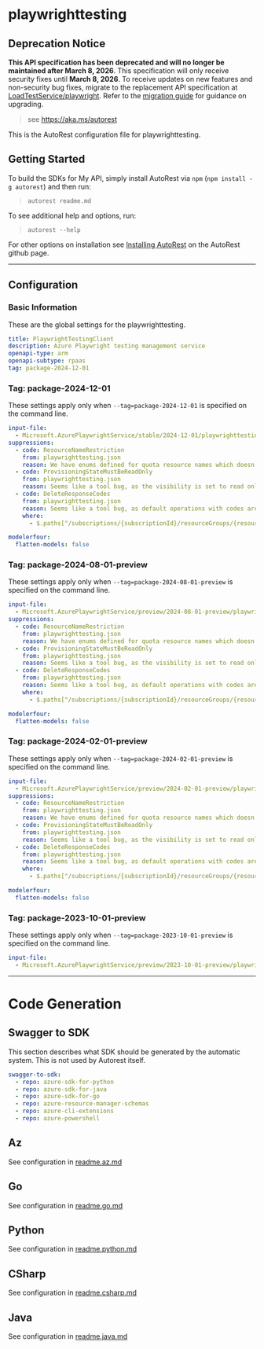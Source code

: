 # playwrighttesting

## Deprecation Notice

**This API specification has been deprecated and will no longer be maintained after March 8, 2026**. This specification will only receive security fixes until **March 8, 2026**. To receive updates on new features and non-security bug fixes, migrate to the replacement API specification at [LoadTestService/playwright](https://github.com/Azure/azure-rest-api-specs/tree/main/specification/loadtestservice/resource-manager/Microsoft.LoadTestService/playwright). Refer to the [migration guide](https://aka.ms/mpt/migration-guidance) for guidance on upgrading.

> see https://aka.ms/autorest

This is the AutoRest configuration file for playwrighttesting.

## Getting Started

To build the SDKs for My API, simply install AutoRest via `npm` (`npm install -g autorest`) and then run:

> `autorest readme.md`

To see additional help and options, run:

> `autorest --help`

For other options on installation see [Installing AutoRest](https://aka.ms/autorest/install) on the AutoRest github page.

---

## Configuration

### Basic Information

These are the global settings for the playwrighttesting.

```yaml
title: PlaywrightTestingClient
description: Azure Playwright testing management service
openapi-type: arm
openapi-subtype: rpaas
tag: package-2024-12-01
```

### Tag: package-2024-12-01

These settings apply only when `--tag=package-2024-12-01` is specified on the command line.

```yaml $(tag) == 'package-2024-12-01'
input-file:
  - Microsoft.AzurePlaywrightService/stable/2024-12-01/playwrighttesting.json
suppressions:
  - code: ResourceNameRestriction
    from: playwrighttesting.json
    reason: We have enums defined for quota resource names which doesn't support string pattern validation.
  - code: ProvisioningStateMustBeReadOnly
    from: playwrighttesting.json
    reason: Seems like a tool bug, as the visibility is set to read only in the TypeSpec already.
  - code: DeleteResponseCodes
    from: playwrighttesting.json
    reason: Seems like a tool bug, as default operations with codes are generated from the TrackedResourceOperations in the TypeSpec.
    where:
      - $.paths["/subscriptions/{subscriptionId}/resourceGroups/{resourceGroupName}/providers/Microsoft.AzurePlaywrightService/accounts/{accountName}"].delete
```

``` yaml
modelerfour:
  flatten-models: false
```

### Tag: package-2024-08-01-preview

These settings apply only when `--tag=package-2024-08-01-preview` is specified on the command line.

```yaml $(tag) == 'package-2024-08-01-preview'
input-file:
  - Microsoft.AzurePlaywrightService/preview/2024-08-01-preview/playwrighttesting.json
suppressions:
  - code: ResourceNameRestriction
    from: playwrighttesting.json
    reason: We have enums defined for quota resource names which doesn't support string pattern validation.
  - code: ProvisioningStateMustBeReadOnly
    from: playwrighttesting.json
    reason: Seems like a tool bug, as the visibility is set to read only in the TypeSpec already.
  - code: DeleteResponseCodes
    from: playwrighttesting.json
    reason: Seems like a tool bug, as default operations with codes are generated from the TrackedResourceOperations in the TypeSpec.
    where:
      - $.paths["/subscriptions/{subscriptionId}/resourceGroups/{resourceGroupName}/providers/Microsoft.AzurePlaywrightService/accounts/{accountName}"].delete
```

``` yaml
modelerfour:
  flatten-models: false
```

### Tag: package-2024-02-01-preview

These settings apply only when `--tag=package-2024-02-01-preview` is specified on the command line.

```yaml $(tag) == 'package-2024-02-01-preview'
input-file:
  - Microsoft.AzurePlaywrightService/preview/2024-02-01-preview/playwrighttesting.json
suppressions:
  - code: ResourceNameRestriction
    from: playwrighttesting.json
    reason: We have enums defined for quota resource names which doesn't support string pattern validation.
  - code: ProvisioningStateMustBeReadOnly
    from: playwrighttesting.json
    reason: Seems like a tool bug, as the visibility is set to read only in the TypeSpec already.
  - code: DeleteResponseCodes
    from: playwrighttesting.json
    reason: Seems like a tool bug, as default operations with codes are generated from the TrackedResourceOperations in the TypeSpec.
    where:
      - $.paths["/subscriptions/{subscriptionId}/resourceGroups/{resourceGroupName}/providers/Microsoft.AzurePlaywrightService/accounts/{accountName}"].delete
```

``` yaml
modelerfour:
  flatten-models: false
```

### Tag: package-2023-10-01-preview

These settings apply only when `--tag=package-2023-10-01-preview` is specified on the command line.

```yaml $(tag) == 'package-2023-10-01-preview'
input-file:
  - Microsoft.AzurePlaywrightService/preview/2023-10-01-preview/playwrighttesting.json
```

---

# Code Generation

## Swagger to SDK

This section describes what SDK should be generated by the automatic system.
This is not used by Autorest itself.

```yaml $(swagger-to-sdk)
swagger-to-sdk:
  - repo: azure-sdk-for-python
  - repo: azure-sdk-for-java
  - repo: azure-sdk-for-go
  - repo: azure-resource-manager-schemas
  - repo: azure-cli-extensions
  - repo: azure-powershell
```
## Az

See configuration in [readme.az.md](./readme.az.md)

## Go

See configuration in [readme.go.md](./readme.go.md)

## Python

See configuration in [readme.python.md](./readme.python.md)

## CSharp

See configuration in [readme.csharp.md](./readme.csharp.md)

## Java

See configuration in [readme.java.md](./readme.java.md)
